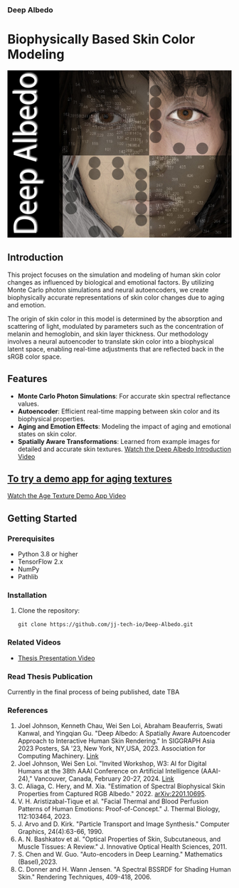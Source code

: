 ### Deep Albedo
# Biophysically Based Skin Color Modeling
![images/Representative Image.jpg](https://github.com/jj-tech-io/Deep-Albedo/blob/master/images/Representative%20Image.jpg)

## Introduction

This project focuses on the simulation and modeling of human skin color changes as influenced by biological and emotional factors. By utilizing Monte Carlo photon simulations and neural autoencoders, we create biophysically accurate representations of skin color changes due to aging and emotion.

The origin of skin color in this model is determined by the absorption and scattering of light, modulated by parameters such as the concentration of melanin and hemoglobin, and skin layer thickness. Our methodology involves a neural autoencoder to translate skin color into a biophysical latent space, enabling real-time adjustments that are reflected back in the sRGB color space.

## Features
- **Monte Carlo Photon Simulations**: For accurate skin spectral reflectance values.
- **Autoencoder**: Efficient real-time mapping between skin color and its biophysical properties.
- **Aging and Emotion Effects**: Modeling the impact of aging and emotional states on skin color.
- **Spatially Aware Transformations**: Learned from example images for detailed and accurate skin textures.
[Watch the Deep Albedo Introduction Video](https://clipchamp.com/watch/W12SR9O47z4)
## [To try a demo app for aging textures](https://github.com/jj-tech-io/Modify_Texture_Docker.git) <br>
[Watch the Age Texture Demo App Video](https://clipchamp.com/watch/W12SR9O47z4)

## Getting Started

### Prerequisites
- Python 3.8 or higher
- TensorFlow 2.x
- NumPy
- Pathlib

### Installation

1. Clone the repository:
   ```shell
   git clone https://github.com/jj-tech-io/Deep-Albedo.git
### Related Videos
- [Thesis Presentation Video](https://www.youtube.com/watch?v=2eaYhO5JoIg&ab_channel=JoelJohnson)

### Read Thesis Publication
Currently in the final process of being published, date TBA

### References

1. Joel Johnson, Kenneth Chau, Wei Sen Loi, Abraham Beauferris, Swati Kanwal, and Yingqian Gu. "Deep Albedo: A Spatially Aware Autoencoder Approach to Interactive Human Skin Rendering." In SIGGRAPH Asia 2023 Posters, SA '23, New York, NY,USA, 2023. Association for Computing Machinery. [Link](https://example.com)
2. Joel Johnson, Wei Sen Loi. "Invited Workshop, W3: AI for Digital Humans at the 38th AAAI Conference on Artificial Intelligence (AAAI-24)," Vancouver, Canada, February 20-27, 2024. [Link](https://example.com)
3. C. Aliaga, C. Hery, and M. Xia. "Estimation of Spectral Biophysical Skin Properties from Captured RGB Albedo." 2022. [arXiv:2201.10695](https://arxiv.org/abs/2201.10695).
4. V. H. Aristizabal-Tique et al. "Facial Thermal and Blood Perfusion Patterns of Human Emotions: Proof-of-Concept." J. Thermal Biology, 112:103464, 2023.
5. J. Arvo and D. Kirk. "Particle Transport and Image Synthesis." Computer Graphics, 24(4):63-66, 1990.
6. A. N. Bashkatov et al. "Optical Properties of Skin, Subcutaneous, and Muscle Tissues: A Review." J. Innovative Optical Health Sciences, 2011.
7. S. Chen and W. Guo. "Auto-encoders in Deep Learning." Mathematics (Basel),2023.
8. C. Donner and H. Wann Jensen. "A Spectral BSSRDF for Shading Human Skin." Rendering Techniques, 409-418, 2006.

